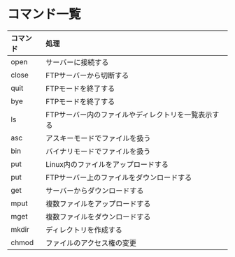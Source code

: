 # コマンド一覧

|コマンド|処理|
|:--|:--|
|open|サーバーに接続する|
|close|FTPサーバーから切断する|
|quit|FTPモードを終了する|
|bye|FTPモードを終了する|
|ls|FTPサーバー内のファイルやディレクトリを一覧表示する|
|asc|アスキーモードでファイルを扱う|
|bin|バイナリモードでファイルを扱う|
|put|Linux内のファイルをアップロードする|
|put|FTPサーバー上のファイルをダウンロードする|
|get|サーバーからダウンロードする|
|mput|複数ファイルをアップロードする|
|mget|複数ファイルをダウンロードする|
|mkdir|ディレクトリを作成する|
|chmod|ファイルのアクセス権の変更|
